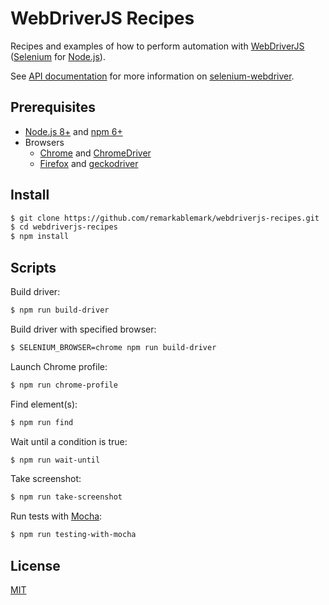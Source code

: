 # WebDriverJS Recipes

Recipes and examples of how to perform automation with [WebDriverJS](https://github.com/SeleniumHQ/selenium/wiki/WebDriverJs) ([Selenium](https://www.seleniumhq.org/) for [Node.js](https://nodejs.org/)).

See [API documentation](https://seleniumhq.github.io/selenium/docs/api/javascript/index.html) for more information on [selenium-webdriver](https://www.npmjs.com/package/selenium-webdriver).

## Prerequisites

- [Node.js 8+](https://nodejs.org/en/download/) and [npm 6+](https://www.npmjs.com/get-npm)
- Browsers
  - [Chrome](https://www.google.com/chrome/) and [ChromeDriver](https://chromedriver.chromium.org/downloads)
  - [Firefox](https://www.mozilla.org/en-US/firefox/new/) and [geckodriver](https://github.com/mozilla/geckodriver/releases)

## Install

```sh
$ git clone https://github.com/remarkablemark/webdriverjs-recipes.git
$ cd webdriverjs-recipes
$ npm install
```

## Scripts

Build driver:

```sh
$ npm run build-driver
```

Build driver with specified browser:

```sh
$ SELENIUM_BROWSER=chrome npm run build-driver
```

Launch Chrome profile:

```sh
$ npm run chrome-profile
```

Find element(s):

```sh
$ npm run find
```

Wait until a condition is true:

```sh
$ npm run wait-until
```

Take screenshot:

```sh
$ npm run take-screenshot
```

Run tests with [Mocha](https://mochajs.org/):

```sh
$ npm run testing-with-mocha
```

## License

[MIT](LICENSE)
